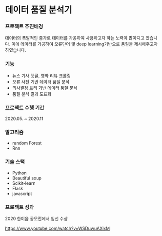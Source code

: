 # 데이터 품질 분석기


### 프로젝트 추진배경
데이터의 폭발적인 증가로 데이터를 가공하여 사용하고자 하는 노력이 많아지고 있습니다. 이에 데이터를 가공하여 오류단어 및 deep learning기반으로 품질을 제시해주고자 하였습니다.

### 기능
- 뉴스 기사 댓글, 영화 리뷰 크롤링
- 오류 사전 기반 데이터 품질 분석
- 의사결정 트리 기반 데이터 품질 분석
- 품질 분석 결과 도표화

### 프로젝트 수행 기간
 2020.05. ~ 2020.11

### 알고리즘
- random Forest
- Rnn

### 기술 스택
- Python
- Beautiful soup
- Scikit-learn
- Flask
- javascript

### 프로젝트 성과
2020 한이음 공모전에서 입선 수상

https://www.youtube.com/watch?v=WSDuwuAXlxM
